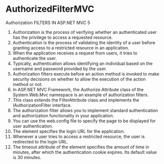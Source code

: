 # AuthorizedFilterMVC
Authorization FILTERS IN ASP.NET MVC 5
1.	Authorization is the process of verifying whether an authenticated user has the privilege to access a requested resource.
2.	Authentication is the process of validating the identity of a user before granting access to a restricted resource in an application.
3.	When the application receives a request from users, it tries to authenticate the user.
4.	Typically, authentication allows identifying an individual based on the username and password provided by the user.
5.	Authorization filters execute before an action method is invoked to make security decisions on whether to allow the execution of the action method or not.
6.	In ASP.NET MVC Framework, the Authorize Attribute class of the System.Web.Mvc namespace is an example of authorization filters.
7.	This class extends the FilterAttribute class and implements the IAuthorizationFilter interface.
8.	The authorization filter allows you to implement standard authentication and authorization functionality in your application.
9.	You can use the web.config file to specify the page to be displayed for user authentication.
10.	The <forms> element specifies the login URL for the application.
11.	Whenever a user tries to access a restricted resource, the user is redirected to the login URL.
12.	The timeout attribute of the <forms> element specifies the amount of time in minutes, after which the authentication cookie expires. Its default value is 30 minutes.
